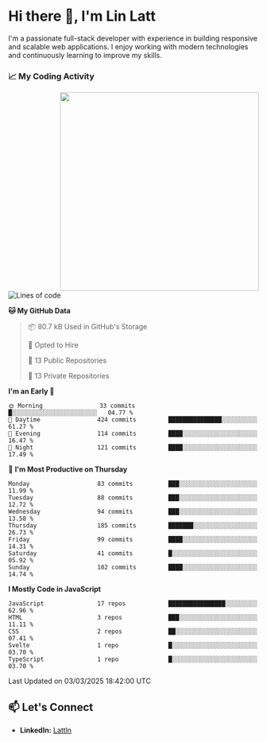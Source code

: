 # Hi there 👋, I'm Lin Latt

I'm a passionate full-stack developer with experience in building responsive and scalable web applications. I enjoy working with modern technologies and continuously learning to improve my skills.

### 📈 My Coding Activity 
<img src="https://github.com/user-attachments/assets/6cec4854-3eec-4600-9120-9be1d3cb2bfe"  width="400px" align="right">

<!--START_SECTION:waka-->
![Lines of code](https://img.shields.io/badge/From%20Hello%20World%20I%27ve%20Written-344.8%20thousand%20lines%20of%20code-blue)

**🐱 My GitHub Data** 

> 📦 80.7 kB Used in GitHub's Storage 
 > 
> 💼 Opted to Hire
 > 
> 📜 13 Public Repositories 
 > 
> 🔑 13 Private Repositories 
 > 
**I'm an Early 🐤** 

```text
🌞 Morning                33 commits          █░░░░░░░░░░░░░░░░░░░░░░░░   04.77 % 
🌆 Daytime                424 commits         ███████████████░░░░░░░░░░   61.27 % 
🌃 Evening                114 commits         ████░░░░░░░░░░░░░░░░░░░░░   16.47 % 
🌙 Night                  121 commits         ████░░░░░░░░░░░░░░░░░░░░░   17.49 % 
```
📅 **I'm Most Productive on Thursday** 

```text
Monday                   83 commits          ███░░░░░░░░░░░░░░░░░░░░░░   11.99 % 
Tuesday                  88 commits          ███░░░░░░░░░░░░░░░░░░░░░░   12.72 % 
Wednesday                94 commits          ███░░░░░░░░░░░░░░░░░░░░░░   13.58 % 
Thursday                 185 commits         ███████░░░░░░░░░░░░░░░░░░   26.73 % 
Friday                   99 commits          ████░░░░░░░░░░░░░░░░░░░░░   14.31 % 
Saturday                 41 commits          █░░░░░░░░░░░░░░░░░░░░░░░░   05.92 % 
Sunday                   102 commits         ████░░░░░░░░░░░░░░░░░░░░░   14.74 % 
```


**I Mostly Code in JavaScript** 

```text
JavaScript               17 repos            ████████████████░░░░░░░░░   62.96 % 
HTML                     3 repos             ███░░░░░░░░░░░░░░░░░░░░░░   11.11 % 
CSS                      2 repos             ██░░░░░░░░░░░░░░░░░░░░░░░   07.41 % 
Svelte                   1 repo              █░░░░░░░░░░░░░░░░░░░░░░░░   03.70 % 
TypeScript               1 repo              █░░░░░░░░░░░░░░░░░░░░░░░░   03.70 % 
```




 Last Updated on 03/03/2025 18:42:00 UTC
<!--END_SECTION:waka-->

## 📫 Let's Connect

- **LinkedIn:** [Lattln](https://linkedin.com/in/lin-latt)
<!-- - **Portfolio:** [Your Portfolio](https://yourportfolio.com) -->
